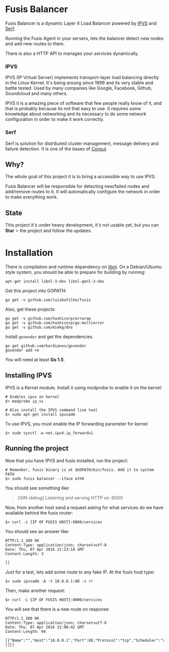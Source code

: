 Fusis Balancer
======

Fusis Balancer is a dynamic Layer 4 Load Balancer powered by [IPVS](http://www.linuxvirtualserver.org/) and [Serf](https://www.serfdom.io/).

Running the Fusis Agent in your servers, lets the balancer detect new nodes and add new routes to them.

There is also a HTTP API to manages your services dynamically.

### IPVS
IPVS (IP Virtual Server) implements transport-layer load balancing directly in the Linux Kernel. It's being aroung since 1999 and its very stable and battle tested. Used by many companies like Google, Facebook, Github, Soundcloud and many others.

IPVS it is a amazing piece of software that few people really know of it, and that is probably because its not that easy to use. It requires some knowledge about networking and its necessary to do some network configuration in order to make it work correctly.

### Serf
Serf is solution for distributed cluster management, message delivery and failure detection. It is one of the bases of [Consul](https://www.consul.io/).


## Why?
The whole goal of this project it is to bring a accessible way to use IPVS.

Fusis Balancer will be responsible for detecting new/failed nodes and add/remove routes to it. It will automatically configure the network in order to make everything work.

## State
This project it's under heavy development, it's not usable yet, but you can **Star** :star: the project and follow the updates.

# Installation

There is compilation and runtime dependency on [libnl](https://www.infradead.org/~tgr/libnl/).
On a Debian/Ubuntu style system, you should be able to prepare for building by running:

``
apt-get install libnl-3-dev libnl-genl-3-dev
``

Get this project into GOPATH:

```
go get -v github.com/luizbafilho/fusis
```

Also, get these projects:

```
go get -v github.com/hashicorp/errwrap
go get -v github.com/hashicorp/go-multierror
go get -v github.com/miekg/dns
```

Install `govendor` and get the dependencies.

```
go get github.com/kardianos/govendor
govendor add +e
```

You will need at least **Go 1.5**.


## Installing IPVS

IPVS is a Kernel module. Install it using modprobe to enable it on the kernel:

```
# Enables ipvs on kernel
$> modprobe ip_vs

# Also install the IPVS command line tool
$> sudo apt-get install ipvsadm
```

To use IPVS, you must enable the IP forwarding parameter for kernel
```
$> sudo sysctl -w net.ipv4.ip_forward=1
```

## Running the project

Now that you have IPVS and fusis installed, run the project:

```
# Remenber, fusis binary is at $GOPATH/bin/fusis. Add it to system PATH
$> sudo fusis balancer --iface eth0
```
You should see something like:
> [GIN-debug] Listening and serving HTTP on :8000


Now, from another host send a request asking for what services do we have
available behind the fusis router:
```
$> curl -i {IP OF FUSIS HOST}:8000/services
```
You should see an answer like:
```
HTTP/1.1 200 OK
Content-Type: application/json; charset=utf-8
Date: Thu, 07 Apr 2016 21:23:18 GMT
Content-Length: 3

[]
```

Just for a test, lets add some route to any fake IP. At the fusis host type:

```
$> sudo ipvsadm -A -t 10.0.0.1:80 -s rr
```

Then, make another request:

```
$> curl -i {IP OF FUSIS HOST}:8000/services
```

You will see that there is a new route on response:
```
HTTP/1.1 200 OK
Content-Type: application/json; charset=utf-8
Date: Thu, 07 Apr 2016 22:08:42 GMT
Content-Length: 94

[{"Name":"","Host":"10.0.0.1","Port":80,"Protocol":"tcp","Scheduler":"rr","Destinations":[]}]
```
